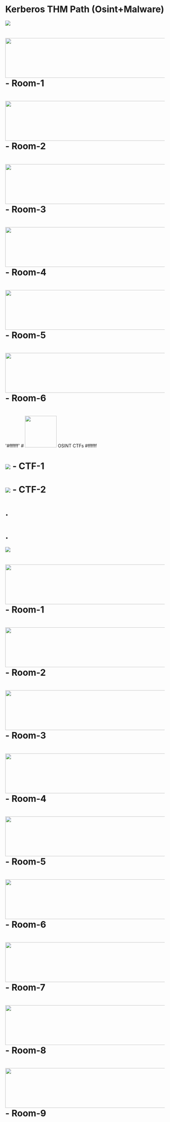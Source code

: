 
# Kerberos THM Path (Osint+Malware)


<img src="images/OSINT.png">

 # [<img src="images/1.jpg" width="570" height="126">](https://tryhackme.com/room/googledorking)     - Room-1
 # [<img src="images/2.jpg" width="570" height="126">](https://tryhackme.com/room/threatinteltools)  - Room-2
 # [<img src="images/3.jpg" width="570" height="126">](https://tryhackme.com/room/shodan)            - Room-3
 # [<img src="images/4.jpg" width="570" height="126">](https://tryhackme.com/room/geolocatingimages) - Room-4
 # [<img src="images/5.jpg" width="570" height="126">](https://tryhackme.com/room/somesint)          - Room-5
 # [<img src="images/6.jpg" width="570" height="126">](https://tryhackme.com/room/cyberthreatintel)  - Room-6
 #  
 #  
 '#ffffff' # <img src="images/osint.jpeg" width="100" height="100">  OSINT CTFs #ffffff
  
 # [<img src="images/7.jpg">](https://tryhackme.com/room/ohsint)            - CTF-1
 # [<img src="images/8.jpg">](https://tryhackme.com/room/searchlightosint)  - CTF-2

   # .
   # .
   

<img src="images/Malware.png">

 # [<img src="images/9.jpg" width="570" height="126">](https://tryhackme.com/room/defensivesecurityhq)       - Room-1
 # [<img src="images/10.jpg" width="570" height="126">](https://tryhackme.com/room/malmalintroductory)       - Room-2
 # [<img src="images/11.jpg" width="570" height="126">](https://tryhackme.com/room/historyofmalware)         - Room-3
 # [<img src="images/12.jpg" width="570" height="126">](https://tryhackme.com/room/commonattacks)            - Room-4
 # [<img src="images/13.jpg" width="570" height="126">](https://tryhackme.com/room/malresearching)           - Room-5
 # [<img src="images/14.jpg" width="570" height="126">](https://tryhackme.com/room/mma)                      - Room-6
 # [<img src="images/15.jpg" width="570" height="126">](https://tryhackme.com/room/introductiontohoneypots)  - Room-7
 # [<img src="images/16.jpg" width="570" height="126">](https://tryhackme.com/room/dissectingpeheaders)      - Room-8
 # [<img src="images/17.jpg" width="570" height="126">](https://tryhackme.com/room/malbuster)                - Room-9
